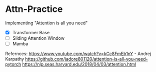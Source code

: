 # Attn-Practice
Implementing "Attention is all you need"

- [x] Transformer Base
- [ ] Sliding Attention Window
- [ ] Mamba

Refernces:
https://www.youtube.com/watch?v=kCc8FmEb1nY - Andrej Karpathy
https://github.com/jadore801120/attention-is-all-you-need-pytorch
https://nlp.seas.harvard.edu/2018/04/03/attention.html

  

